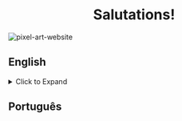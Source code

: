 <h1 align="center">Salutations!</h1>

<img align="center" src="https://i.imgur.com/Vk26CHZ.gif" alt="pixel-art-website" />

## English
<details>
  
<summary>Click to Expand</summary>

### About
<p>Allowing the user to color a simple 5x5 gird of pixels, this web page was made in order to practice JavaScript functionalities relating to the DOM, web storage and event handling.</p>

### Techs & Tools
<img src="https://img.shields.io/badge/HTML-%20-orange" alt="html-shield" />
<img src="https://img.shields.io/badge/CSS-%20-blue" alt="css-shield" />
<img src="https://img.shields.io/badge/JavaScript-%20-yellow" alt="javascript-shield" />

### Installation & Execution
<p>If you wish to run this web page on your machine, follow these steps:</p>

<ol>

<li>Make a new directory</li>
```
mkdir sampaio-projects
```
<li>Enter it and clone the repo:</li>
```
cd sampaio-projects
git clone git@github.com:RafaelSampaioMoura/PixelArtWebsite.git
```
<li>Then either execute the index file through your preferred web browser:</li>
```
browsername <filename>
```
<li>Or open VS Code and click on "Go Live" at the bottom of the page:</li>
<img src="https://i.imgur.com/js58OzZ.png" alt="vscode-go-live" />

</ol>
  
</details>

## Português
